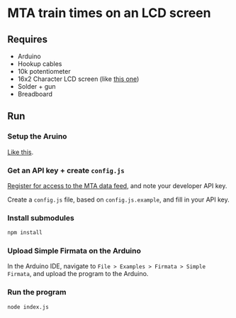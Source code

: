 # MTA train times on an LCD screen

## Requires

* Arduino
* Hookup cables
* 10k potentiometer
* 16x2 Character LCD screen (like [this one](https://www.sparkfun.com/products/255))
* Solder + gun
* Breadboard

## Run

### Setup the Aruino

[Like this](https://github.com/rwaldron/johnny-five/blob/master/docs/lcd.md).

### Get an API key + create `config.js`

[Register for access to the MTA data feed](http://datamine.mta.info/), and note your developer API key.

Create a `config.js` file, based on `config.js.example`, and fill in your API key.

### Install submodules

```sh
npm install
```

### Upload Simple Firmata on the Arduino

In the Arduino IDE, navigate to `File > Examples > Firmata > Simple Firmata`, and upload
the program to the Arduino.

### Run the program

```sh
node index.js
```
